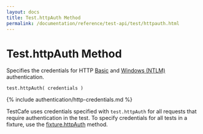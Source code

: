 ```yaml
---
layout: docs
title: Test.httpAuth Method
permalink: /documentation/reference/test-api/test/httpauth.html
---
```

# Test.httpAuth Method

Specifies the credentials for HTTP [Basic](https://en.wikipedia.org/wiki/Basic_access_authentication) and [Windows (NTLM)](https://en.wikipedia.org/wiki/Integrated_Windows_Authentication) authentication.

```text
test.httpAuth( credentials )
```

{% include authentication/http-credentials.md %}

TestCafe uses credentials specified with `test.httpAuth` for all requests that require authentication in the test. To specify credentials for all tests in a fixture, use the [fixture.httpAuth](../fixture/httpauth.md) method.
